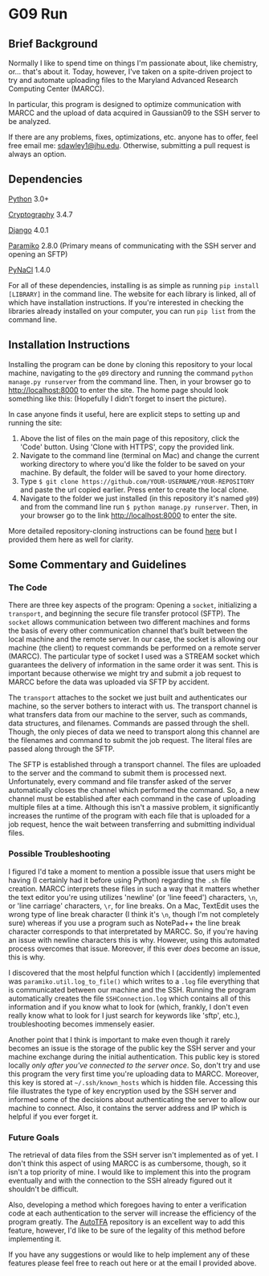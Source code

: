 # G09 Run

## Brief Background
Normally I like to spend time on things I'm passionate about, like chemistry, or... that's about it. Today, however, I've taken on a spite-driven project to try and automate uploading files to the Maryland Advanced Research Computing Center (MARCC).

In particular, this program is designed to optimize communication with MARCC and the upload of data acquired in Gaussian09 to the SSH server to be analyzed.

If there are any problems, fixes, optimizations, etc. anyone has to offer, feel free email me: [sdawley1@jhu.edu](mailto:sdawley1@jhu.edu%20subject=g09%20Repository). Otherwise, submitting a pull request is always an option.

## Dependencies
[Python](https://www.python.org/) 3.0+ 

[Cryptography](https://cryptography.io/en/latest/) 3.4.7

[Django](https://www.djangoproject.com/) 4.0.1

[Paramiko](https://www.paramiko.org/index.html) 2.8.0 (Primary means of communicating with the SSH server and opening an SFTP)

[PyNaCl](https://pypi.org/project/PyNaCl/) 1.4.0


For all of these dependencies, installing is as simple as running `pip install [LIBRARY]` in the command line. The website for each library is linked, all of which have installation instructions. If you're interested in checking the libraries already installed on your computer, you can run `pip list` from the command line.

## Installation Instructions

Installing the program can be done by cloning this repository to your local machine, navigating to the `g09` directory and running the command `python manage.py runserver` from the command line. Then, in your browser go to [http://localhost:8000](http://localhost:8000) to enter the site. The home page should look something like this: (Hopefully I didn't forget to insert the picture).

In case anyone finds it useful, here are explicit steps to setting up and running the site:

1. Above the list of files on the main page of this repository, click the 'Code' button. Using 'Clone with HTTPS', copy the provided link.
2. Navigate to the command line (terminal on Mac) and change the current working directory to where you'd like the folder to be saved on your machine. By default, the folder will be saved to your home directory.
3. Type `$ git clone https://github.com/YOUR-USERNAME/YOUR-REPOSITORY` and paste the url copied earlier. Press enter to create the local clone.
4. Navigate to the folder we just installed (in this repository it's named `g09`) and from the command line run `$ python manage.py runserver`. Then, in your browser go to the link [http://localhost:8000](http://localhost:8000) to enter the site.

More detailed repository-cloning instructions can be found [here](https://docs.github.com/en/repositories/creating-and-managing-repositories/cloning-a-repository)
but I provided them here as well for clarity.

## Some Commentary and Guidelines

### The Code

There are three key aspects of the program: Opening a `socket`, initializing a `transport`, and beginning the secure file transfer protocol (SFTP). The `socket` allows communication between two different machines and forms the basis of every other communication channel that’s built between the local machine and the remote server. In our case, the socket is allowing our machine (the client) to request commands be performed on a remote server (MARCC). The particular type of socket I used was a STREAM socket which guarantees the delivery of information in the same order it was sent. This is important because otherwise we might try and submit a job request to MARCC before the data was uploaded via SFTP by accident.

The `transport` attaches to the socket we just built and authenticates our machine, so the server bothers to interact with us. The transport channel is what transfers data from our machine to the server, such as commands, data structures, and filenames. Commands are passed through the shell. Though, the only pieces of data we need to transport along this channel are the filenames and command to submit the job request. The literal files are passed along through the SFTP.

The SFTP is established through a transport channel. The files are uploaded to the server and the command to submit them is processed next. Unfortunately, every command and file transfer asked of the server automatically closes the channel which performed the command. So, a new channel must be established after each command in the case of uploading multiple files at a time. Although this isn't a massive problem, it significantly increases the runtime of the program with each file that is uploaded for a job request, hence the wait between transferring and submitting individual files.

### Possible Troubleshooting

I figured I'd take a moment to mention a possible issue that users might be having (I certainly had it before using Python) regarding the `.sh` file creation. MARCC interprets these files in such a way that it matters whether the text editor you're using utilizes 'newline' (or 'line feeed') characters, `\n`, or 'line carriage' characters, `\r`, for line breaks. On a Mac, TextEdit uses the wrong type of line break character (I think it's `\n`, though I'm not completely sure) whereas if you use a program such as NotePad++ the line break character corresponds to that interpretated by MARCC. So, if you're having an issue with newline characters this is why. However, using this automated process overcomes that issue. Moreover, if this ever *does* become an issue, this is why.

I discovered that the most helpful function which I (accidently) implemented was `paramiko.util.log_to_file()` which writes to a `.log` file everything that is communicated between our machine and the SSH. Running the program automatically creates the file `SSHConnection.log` which contains all of this information and if you know what to look for (which, frankly, I don't even really know what to look for I just search for keywords like 'sftp', etc.), troubleshooting becomes immensely easier.

Another point that I think is important to make even though it rarely becomes an issue is the storage of the public key the SSH server and your machine exchange during the initial authentication. This public key is stored locally *only after you've connected to the server once*. So, don't try and use this program the very first time you're uploading data to MARCC. Moreover, this key is stored at `~/.ssh/known_hosts` which is hidden file. Accessing this file illustrates the type of key encryption used by the SSH server and informed some of the decisions about authenticating the server to allow our machine to connect. Also, it contains the server address and IP which is helpful if you ever forget it.


### Future Goals

The retrieval of data files from the SSH server isn't implemented as of yet. I don't think this aspect of using MARCC is as cumbersome, though, so it isn't a top priority of mine. I would like to implement this into the program eventually and with the connection to the SSH already figured out it shouldn't be difficult.

Also, developing a method which foregoes having to enter a verification code at each authentication to the server will increase the efficiency of the program greatly. The [AutoTFA](https://github.com/tmcqueen-materials/autotfa) repository is an excellent way to add this feature, however, I'd like to be sure of the legality of this method before implementing it.

If you have any suggestions or would like to help implement any of these features please feel free to reach out here or at the email I provided above.




